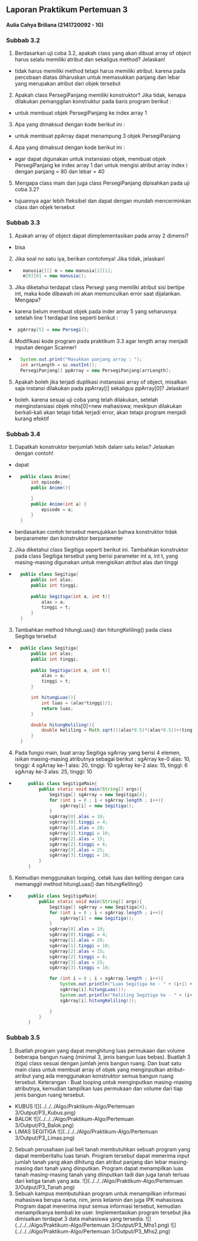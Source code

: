 ## Laporan Praktikum Pertemuan 3
#### Aulia Cahya Briliana (2141720092 - 1G)

### Subbab 3.2
1. Berdasarkan uji coba 3.2, apakah class yang akan dibuat array of object harus selalu memiliki atribut dan sekaligus method? Jelaskan!
* tidak harus memiliki method tetapi harus memiliki atribut. karena pada percobaan diatas diharuskan untuk memasukkan panjang dan lebar yang merupakan atribut dari objek tersebut
2. Apakah class PersegiPanjang memiliki konstruktor? Jika tidak, kenapa dilakukan pemanggilan konstruktur pada baris program berikut :
* untuk membuat objek PersegiPanjang ke index array 1
3. Apa yang dimaksud dengan kode berikut ini :
* untuk membuat ppArray dapat menampung 3 objek PersegiPanjang
4. Apa yang dimaksud dengan kode berikut ini :
* agar dapat digunakan untuk instansiasi objek, membuat objek PersegiPanjang ke index array 1 dan untuk mengisi atribut array index i dengan panjang = 80 dan lebar = 40
5. Mengapa class main dan juga class PersegiPanjang dipisahkan pada uji coba 3.2?
* tujuannya agar lebih fleksibel dan dapat dengan mundah mencerminkan class dan objek tersebut

### Subbab 3.3
1. Apakah array of object dapat diimplementasikan pada array 2 dimensi?
* bisa
2. Jika soal no satu iya, berikan contohmya! Jika tidak, jelaskan!
* ``` java
     manusia[][] m = new manusia[1][1];
     m[0][0] = new manusia();
     ```  
3. Jika diketahui terdapat class Persegi yang memiliki atribut sisi bertipe int, maka kode dibawah ini akan memunculkan error saat dijalankan. Mengapa?
* karena belum membuat objek pada inder array 5 yang seharusnya setelah line 1 terdapat line seperti berikut :
*  ``` java
    pgArray[5] = new Persegi();
    ```  
4. Modifikasi kode program pada praktikum 3.3 agar length array menjadi inputan dengan Scanner!
* ``` java
    System.out.print("Masukkan panjang array : ");
    int arrLength = sc.nextInt();
    PersegiPanjang[] ppArray = new PersegiPanjang[arrLength];
    ```
5. Apakah boleh jika terjadi duplikasi instansiasi array of object, misalkan saja instansi dilakukan pada ppArray[i] sekaligus ppArray[0]? Jelaskan!
* boleh. karena sesuai uji coba yang telah dilakukan, setelah menginstansiasi objek mhs[0]=new mahasiswa; meskipun dilakukan berkali-kali akan tetapi tidak terjadi error, akan tetapi program menjadi kurang efektif

### Subbab 3.4
1. Dapatkah konstruktor berjumlah lebih dalam satu kelas? Jelaskan dengan contoh!
* dapat
* ``` java
    public class Anime{
        int episode;
        public Anime(){

        }
        public Anime(int a) {
            episode = a;
        }
    }
    ```
* berdasarkan contoh tersebut menujukkan bahwa konstruktor tidak berparameter dan konstruktor berparameter
2. Jika diketahui class Segitiga seperti berikut ini. Tambahkan konstruktor pada class Segitiga tersebut yang berisi parameter int a, int t, yang masing-masing digunakan untuk mengisikan atribut alas dan tinggi
* ``` java
    public class Segitiga{
        public int alas;
        public int tinggi;
        
        public Segitiga(int a, int t){
            alas = a;
            tinggi = t;
        }
    }
    ```
3. Tambahkan method hitungLuas() dan hitungKeliling() pada class Segitiga tersebut
* ``` java
    public class Segitiga{
        public int alas;
        public int tinggi;
        
        public Segitiga(int a, int t){
            alas = a;
            tinggi = t;
        }

        int hitungLuas(){
            int luas = (alas*tinggi)/2;
            return luas;
        }

        double hitungKeliling(){
            double keliling = Math.sqrt(((alas*0.5)*(alas*0.5))+(tinggi*tinggi))*2+alas;
        }
    }
    ```  
4. Pada fungsi main, buat array Segitiga sgArray yang berisi 4 elemen, isikan masing-masing atributnya sebagai berikut :
sgArray ke-0 alas: 10, tinggi: 4
sgArray ke-1 alas: 20, tinggi: 10
sgArray ke-2 alas: 15, tinggi: 6
sgArray ke-3 alas: 25, tinggi: 10
*  ``` java
        public class SegitigaMain{
            public static void main(String[] args){
                Segitiga[] sgArray = new Segitiga[4];
                for (int i = 0 ; i < sgArray.length ; i++){
                    sgArray[i] = new Segitiga();
                }
                sgArray[0].alas = 10;
                sgArray[0].tinggi = 4;
                sgArray[1].alas = 20;
                sgArray[1].tinggi = 10;
                sgArray[2].alas = 15;
                sgArray[2].tinggi = 6;
                sgArray[3].alas = 25;
                sgArray[3].tinggi = 10;
            }
        }
    ```
5. Kemudian menggunakan looping, cetak luas dan keliling dengan cara memanggil method hitungLuas() dan hitungKeliling()
*  ``` java
        public class SegitigaMain{
            public static void main(String[] args){
                Segitiga[] sgArray = new Segitiga[4];
                for (int i = 0 ; i < sgArray.length ; i++){
                    sgArray[i] = new Segitiga();
                }
                sgArray[0].alas = 10;
                sgArray[0].tinggi = 4;
                sgArray[1].alas = 20;
                sgArray[1].tinggi = 10;
                sgArray[2].alas = 15;
                sgArray[2].tinggi = 6;
                sgArray[3].alas = 25;
                sgArray[3].tinggi = 10;

                for (int i = 0 ; i < sgArray.length ; i++){
                    System.out.println("Luas Segitiga ke - " + (i+1) + " adalah : " + 
                    sgArray[i].hitungLuas());
                    System.out.println("Keliling Segitiga ke - " + (i+1) + " adalah : " + 
                    sgArray[i].hitungKeliling());

                }
            }
        }

    ```
### Subbab 3.5
1. Buatlah program yang dapat menghitung luas permukaan dan volume beberapa bangun ruang
   (minimal 3, jenis bangun luas bebas). Buatlah 3 (tiga) class sesuai dengan jumlah jenis bangun
   ruang. Dan buat satu main class untuk membuat array of objek yang menginputkan atribut-atribut
   yang ada menggunakan konstruktor semua bangun ruang tersebut.
   Keterangan : Buat looping untuk menginputkan masing-masing atributnya, kemudian tampilkan
   luas permukaan dan volume dari tiap jenis bangun ruang tersebut.
* KUBUS
![](../../../Algo/Praktikum-Algo/Pertemuan 3/Output/P3_Kubus.png)
* BALOK
![](../../../Algo/Praktikum-Algo/Pertemuan 3/Output/P3_Balok.png)
* LIMAS SEGITIGA
![](../../../Algo/Praktikum-Algo/Pertemuan 3/Output/P3_Limas.png)
2. Sebuah perusahaan jual beli tanah membutuhkan sebuah program yang dapat memberitahu luas
   tanah. Program tersebut dapat menerima input jumlah tanah yang akan dihitung dan atribut panjang dan lebar masing-masing dari tanah yang diinputkan. Program dapat menampilkan luas
   tanah masing-masing tanah yang diinputkan tadi dan juga tanah terluas dari ketiga tanah yang
   ada.
![](../../../Algo/Praktikum-Algo/Pertemuan 3/Output/P3_Tanah.png)
3. Sebuah kampus membutuhkan program untuk menampilkan informasi mahasiswa berupa nama,
   nim, jenis kelamin dan juga IPK mahasiswa. Program dapat menerima input semua informasi
   tersebut, kemudian menampilkanya kembali ke user. Implementasikan program tersebut jika
   dimisalkan terdapat 3 data mahasiswa yang tersedia.
![](../../../Algo/Praktikum-Algo/Pertemuan 3/Output/P3_Mhs1.png)
![](../../../Algo/Praktikum-Algo/Pertemuan 3/Output/P3_Mhs2.png)